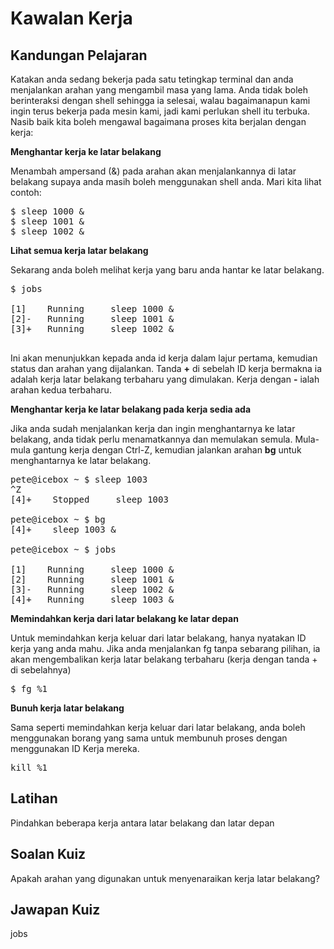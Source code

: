 # Kawalan Kerja

## Kandungan Pelajaran

Katakan anda sedang bekerja pada satu tetingkap terminal dan anda menjalankan arahan yang mengambil masa yang lama. Anda tidak boleh berinteraksi dengan shell sehingga ia selesai, walau bagaimanapun kami ingin terus bekerja pada mesin kami, jadi kami perlukan shell itu terbuka. Nasib baik kita boleh mengawal bagaimana proses kita berjalan dengan kerja:

<b>Menghantar kerja ke latar belakang</b>

Menambah ampersand (&) pada arahan akan menjalankannya di latar belakang supaya anda masih boleh menggunakan shell anda. Mari kita lihat contoh:

<pre>$ sleep 1000 &
$ sleep 1001 &
$ sleep 1002 &
</pre>

<b>Lihat semua kerja latar belakang</b>

Sekarang anda boleh melihat kerja yang baru anda hantar ke latar belakang.

<pre>$ jobs

[1]    Running     sleep 1000 &
[2]-   Running     sleep 1001 &
[3]+   Running     sleep 1002 &

</pre>

Ini akan menunjukkan kepada anda id kerja dalam lajur pertama, kemudian status dan arahan yang dijalankan. Tanda <b>+</b> di sebelah ID kerja bermakna ia adalah kerja latar belakang terbaharu yang dimulakan. Kerja dengan <b>-</b> ialah arahan kedua terbaharu.

<b>Menghantar kerja ke latar belakang pada kerja sedia ada</b>

Jika anda sudah menjalankan kerja dan ingin menghantarnya ke latar belakang, anda tidak perlu menamatkannya dan memulakan semula. Mula-mula gantung kerja dengan Ctrl-Z, kemudian jalankan arahan <b>bg</b> untuk menghantarnya ke latar belakang.

<pre>
pete@icebox ~ $ sleep 1003
^Z
[4]+    Stopped     sleep 1003

pete@icebox ~ $ bg
[4]+    sleep 1003 &

pete@icebox ~ $ jobs

[1]    Running     sleep 1000 &
[2]    Running     sleep 1001 &
[3]-   Running     sleep 1002 &
[4]+   Running     sleep 1003 &
</pre>

<b>Memindahkan kerja dari latar belakang ke latar depan</b>

Untuk memindahkan kerja keluar dari latar belakang, hanya nyatakan ID kerja yang anda mahu. Jika anda menjalankan fg tanpa sebarang pilihan, ia akan mengembalikan kerja latar belakang terbaharu (kerja dengan tanda + di sebelahnya)

<pre>$ fg %1</pre>

<b>Bunuh kerja latar belakang</b>

Sama seperti memindahkan kerja keluar dari latar belakang, anda boleh menggunakan borang yang sama untuk membunuh proses dengan menggunakan ID Kerja mereka.

<pre>kill %1</pre>

## Latihan

Pindahkan beberapa kerja antara latar belakang dan latar depan

## Soalan Kuiz

Apakah arahan yang digunakan untuk menyenaraikan kerja latar belakang?

## Jawapan Kuiz

jobs
